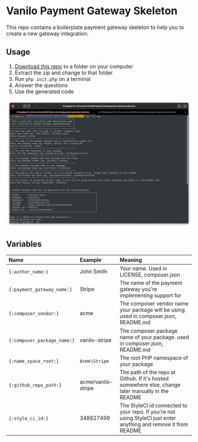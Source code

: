 # Vanilo Payment Gateway Skeleton

This repo contains a boilerplate payment gateway skeleton to help you to
create a new gateway integration.

## Usage

1. [Download this repo](https://github.com/vanilophp/payment-gateway-skeleton/archive/refs/heads/master.zip) to a folder on your computer
2. Extract the zip and change to that folder
3. Run `php init.php` on a terminal
4. Answer the questions
5. Use the generated code

![cli_screenshot.png](cli_screenshot.png)

## Variables

| Name                        | Example            | Meaning                                                                                                          |
|:----------------------------|:-------------------|:-----------------------------------------------------------------------------------------------------------------|
| `{:author_name:}`           | John Smith         | Your name. Used in LICENSE, composer.json                                                                        |
| `{:payment_gateway_name:}`  | Stripe             | The name of the payment gateway you're implementing support for                                                  |
| `{:composer_vendor:}`       | acme               | The composer vendor name your package will be using. used in composer.json, README.md                            |
| `{:composer_package_name:}` | vanilo-stripe      | The composer package name of your package. used in composer.json, README.md                                      |
| `{:name_space_root:}`       | `Acme\Stripe`      | The root PHP namespace of your package                                                                           |
| `{:github_repo_path:}`      | acme/vanilo-stripe | The path of the repo at Github. If it's hosted somewhere else, change later manually in the README               |
| `{:style_ci_id:}`           | 348627499          | The StyleCI id connected to your repo. If you're not using StyleCI just enter anything and remove it from README |
